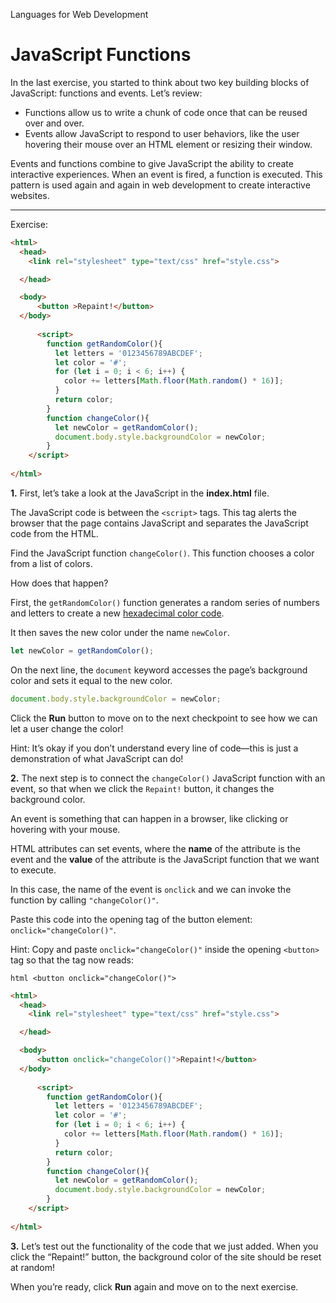 Languages for Web Development
# JavaScript Functions

In the last exercise, you started to think about two key building blocks of JavaScript: functions and events. Let’s review:

-   Functions allow us to write a chunk of code once that can be reused over and over.
-   Events allow JavaScript to respond to user behaviors, like the user hovering their mouse over an HTML element or resizing their window.

Events and functions combine to give JavaScript the ability to create interactive experiences. When an event is fired, a function is executed. This pattern is used again and again in web development to create interactive websites.

---

Exercise:

```html
<html>
  <head>
    <link rel="stylesheet" type="text/css" href="style.css">

  </head>

  <body>
      <button >Repaint!</button>
  </body>
  
      <script>
        function getRandomColor(){
          let letters = '0123456789ABCDEF';
          let color = '#';
          for (let i = 0; i < 6; i++) {
            color += letters[Math.floor(Math.random() * 16)];
          }
          return color;
        }
        function changeColor(){
          let newColor = getRandomColor();
          document.body.style.backgroundColor = newColor;
        }
    </script>
  
</html>
```

**1.** First, let’s take a look at the JavaScript in the **index.html** file.

The JavaScript code is between the `<script>` tags. This tag alerts the browser that the page contains JavaScript and separates the JavaScript code from the HTML.

Find the JavaScript function `changeColor()`. This function chooses a color from a list of colors.

How does that happen?

First, the `getRandomColor()` function generates a random series of numbers and letters to create a new [hexadecimal color code](https://www.mathsisfun.com/hexadecimal-decimal-colors.html).

It then saves the new color under the name `newColor`.

```js
let newColor = getRandomColor();
```

On the next line, the `document` keyword accesses the page’s background color and sets it equal to the new color.

```js
document.body.style.backgroundColor = newColor;
```

Click the **Run** button to move on to the next checkpoint to see how we can let a user change the color!

Hint: It’s okay if you don’t understand every line of code—this is just a demonstration of what JavaScript can do!

**2.** The next step is to connect the `changeColor()` JavaScript function with an event, so that when we click the `Repaint!` button, it changes the background color.

An event is something that can happen in a browser, like clicking or hovering with your mouse.

HTML attributes can set events, where the **name** of the attribute is the event and the **value** of the attribute is the JavaScript function that we want to execute.

In this case, the name of the event is `onclick` and we can invoke the function by calling `"changeColor()"`.

Paste this code into the opening tag of the button element: `onclick="changeColor()"`.

Hint: Copy and paste `onclick="changeColor()"` inside the opening `<button>` tag so that the tag now reads:

`html <button onclick="changeColor()">`

```html
<html>
  <head>
    <link rel="stylesheet" type="text/css" href="style.css">

  </head>

  <body>
      <button onclick="changeColor()">Repaint!</button>
  </body>
  
      <script>
        function getRandomColor(){
          let letters = '0123456789ABCDEF';
          let color = '#';
          for (let i = 0; i < 6; i++) {
            color += letters[Math.floor(Math.random() * 16)];
          }
          return color;
        }
        function changeColor(){
          let newColor = getRandomColor();
          document.body.style.backgroundColor = newColor;
        }
    </script>
  
</html>
```

**3.** Let’s test out the functionality of the code that we just added. When you click the “Repaint!” button, the background color of the site should be reset at random!

When you’re ready, click **Run** again and move on to the next exercise.

